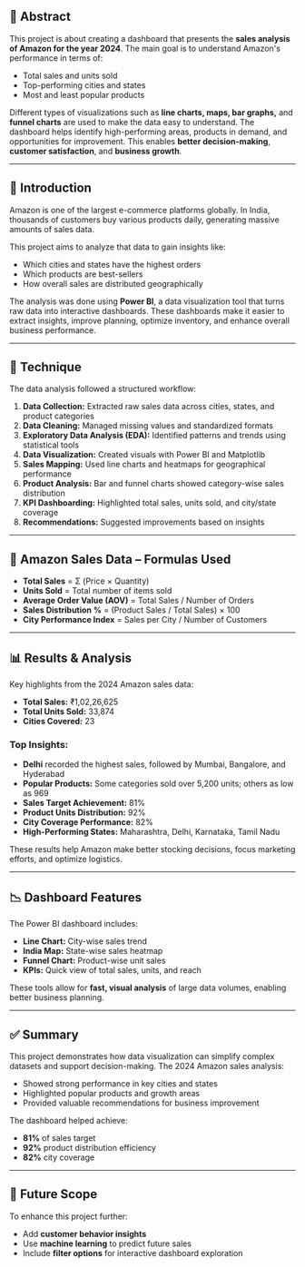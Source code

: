 ## 📄 Abstract

This project is about creating a dashboard that presents the **sales analysis of Amazon for the year 2024**. The main goal is to understand Amazon's performance in terms of:

- Total sales and units sold  
- Top-performing cities and states  
- Most and least popular products

Different types of visualizations such as **line charts, maps, bar graphs,** and **funnel charts** are used to make the data easy to understand. The dashboard helps identify high-performing areas, products in demand, and opportunities for improvement. This enables **better decision-making**, **customer satisfaction**, and **business growth**.

---

## 🛒 Introduction

Amazon is one of the largest e-commerce platforms globally. In India, thousands of customers buy various products daily, generating massive amounts of sales data.

This project aims to analyze that data to gain insights like:

- Which cities and states have the highest orders  
- Which products are best-sellers  
- How overall sales are distributed geographically

The analysis was done using **Power BI**, a data visualization tool that turns raw data into interactive dashboards. These dashboards make it easier to extract insights, improve planning, optimize inventory, and enhance overall business performance.

---

## 🔧 Technique

The data analysis followed a structured workflow:

1. **Data Collection:** Extracted raw sales data across cities, states, and product categories  
2. **Data Cleaning:** Managed missing values and standardized formats  
3. **Exploratory Data Analysis (EDA):** Identified patterns and trends using statistical tools  
4. **Data Visualization:** Created visuals with Power BI and Matplotlib  
5. **Sales Mapping:** Used line charts and heatmaps for geographical performance  
6. **Product Analysis:** Bar and funnel charts showed category-wise sales distribution  
7. **KPI Dashboarding:** Highlighted total sales, units sold, and city/state coverage  
8. **Recommendations:** Suggested improvements based on insights

---

## 📐 Amazon Sales Data – Formulas Used

- **Total Sales** = Σ (Price × Quantity)  
- **Units Sold** = Total number of items sold  
- **Average Order Value (AOV)** = Total Sales / Number of Orders  
- **Sales Distribution %** = (Product Sales / Total Sales) × 100  
- **City Performance Index** = Sales per City / Number of Customers  

---

## 📊 Results & Analysis

Key highlights from the 2024 Amazon sales data:

- **Total Sales:** ₹1,02,26,625  
- **Total Units Sold:** 33,874  
- **Cities Covered:** 23

### Top Insights:

- **Delhi** recorded the highest sales, followed by Mumbai, Bangalore, and Hyderabad  
- **Popular Products:** Some categories sold over 5,200 units; others as low as 969  
- **Sales Target Achievement:** 81%  
- **Product Units Distribution:** 92%  
- **City Coverage Performance:** 82%  
- **High-Performing States:** Maharashtra, Delhi, Karnataka, Tamil Nadu  

These results help Amazon make better stocking decisions, focus marketing efforts, and optimize logistics.

---

## 📉 Dashboard Features

The Power BI dashboard includes:

- **Line Chart:** City-wise sales trend  
- **India Map:** State-wise sales heatmap  
- **Funnel Chart:** Product-wise unit sales  
- **KPIs:** Quick view of total sales, units, and reach

These tools allow for **fast, visual analysis** of large data volumes, enabling better business planning.

---

## ✅ Summary

This project demonstrates how data visualization can simplify complex datasets and support decision-making. The 2024 Amazon sales analysis:

- Showed strong performance in key cities and states  
- Highlighted popular products and growth areas  
- Provided valuable recommendations for business improvement

The dashboard helped achieve:

- **81%** of sales target  
- **92%** product distribution efficiency  
- **82%** city coverage

---

## 🚀 Future Scope

To enhance this project further:

- Add **customer behavior insights**  
- Use **machine learning** to predict future sales  
- Include **filter options** for interactive dashboard exploration
